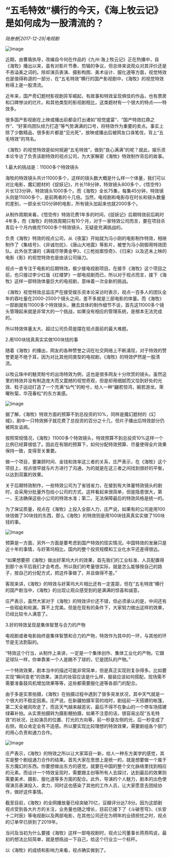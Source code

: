 # “五毛特效”横行的今天，《海上牧云记》是如何成为一股清流的？

*陆叁叁|2017-12-29|电视剧*

![Image](http://p3.pstatp.com/large/5b4100053b5c653b0f6d)

近期，由曹盾执导，改编自今何在作品的《九州·海上牧云记》正在热播中，自《海牧》播出以来，虽有对影片节奏、剪辑的争议，但总体来说观众对其评价还是不吝溢美之词的。除却演员表演、摄影构图、美术设计、服化道等方面，视觉特效也是值得称道的一部分，在“五毛特效”横行的国产影视剧中，《海牧》的视觉特效称得上是一股清流。

近年来，国产奇幻题材影视剧异军崛起，有故事和特效呈现俱佳的作品，也有票房和口碑惨淡的烂片。和其他类型的影视剧相比，这类题材有一个很大的特点——特效多。

很多国产影视剧在上映或播出前都会打出诸如“视觉盛宴“、“国产特效扛鼎之作”、“好莱坞团队倾力打造”等气势满满的口号，将特效作为重要的卖点。事实上除了少数精品，很多影片都是“见光死”，放映或播出后被网友口诛笔伐，背上“五毛特效”的骂名。

《海牧》的视觉特效是如何规避“五毛特效”，做到“良心满满”的呢？就此，娱乐资本论专访了负责该剧特效的视点公司，为大家解密《海牧》特效制作背后的故事。

1.最大的挑战是：11000多个特效镜头

海牧的特效镜头共计11000多个，这样的镜头数大概是什么样一个体量，我们可以对比电影，魔幻题材的《捉妖记》，片长118分钟，特效镜头800多个，《悟空传》片长123分钟，特效镜头1000多个。而《海牧》全长75集，每集45分钟，特效镜头则是11000多个，是前两者的十几倍。当然，电视剧和电影存在时长和镜头数量的差别，一部全长120分钟的电影，所有镜头加起来也就2000多个。

从制作周期来看，《悟空传》特效花费1年多的时间，《捉妖记》后期特效前后耗时4年多，而《海牧》的特效周期只有10个月，对于一家特效公司而言，要在项目杀青后十个月内做完11000多个特效镜头，无疑是充满挑战的。

负责《海牧》特效的视点公司，从《夜宴》开始就为冯小刚的电影制作特效，相继制作了《集结号》、《非诚勿扰》、《唐山大地震》等影片，被誉为冯小刚御用特效团队。此外张艺谋的《满城尽带黄金甲》、《三枪拍案惊奇》、《归来》以及还未上映的电影《影》的视觉特效也是由该公司操刀。

视点一直专注于电影的后期特效，极少接电视剧项目。在接手《海牧》这个项目之前，也只接过李少红版《红楼梦》一部电视剧而已，所以对于视点而言，接下《海牧》这样一部特效体量巨大的电视剧，意味着一次全新的挑战。

《海牧》视觉特效总监庄严在接受娱乐资本论采访时表示，视点一百多人的团队全年的吞吐量在2000-2500个镜头之间，差不多就是三部电影的体量。而《海牧》一部剧就有11000多个特效镜头，撇去具体的制作细节不谈，首先这11000多个镜头管理起来就是非常大的一个挑战，如果没有相应的管理系统，是根本无法完成的。

所以特效体量太大、超过公司负荷是摆在视点面前的最大难题。

2.用100块钱真真实实做100块钱的事

随着《海牧》的播出，网友的各种赞誉之词在社交网络上不断涌现，对于特效的赞誉更是不绝于耳，因为对比其他同类型的电视剧，《海牧》的特效俨然是一股清流。

以牧云珠中的魅灵盼兮的出场特效为例，这也是很多网友十分欣赏的镜头。虽然这里的特效并没有制造庞大而又震撼的视觉奇观，但是却用细腻而又恰到好处的光效、粒子运动打造了一个充满“仙气”的盼兮，给人一种“翩若惊鸿，婉若游龙，荣曜秋菊，华茂春松”的东方美感。

![Image](http://p2.pstatp.com/large/5b42000394b3e54b44b6)

据了解，《海牧》特效方面的预算不到总投资的10%，同样是魔幻题材的《幻城》，剧中一只特效狮子就花费了总投资的百分之十几，但片子播出后特效部分仍被网友诟病。

按照常规情况，《海牧》11000多个特效镜头，特效预算不到总投资10%这样一个比例已经算很低了。因此在有限的预算下，如何分配特效预算、尽量使得全片效果保持一致，变得至关重要。

做一个项目，要兼顾时间、金钱和效率这三者的关系，庄严表示，在《海牧》这个项目上，视点很早就与片方进行了沟通，为的就是在这三者之间找到很好的平衡，以达到双赢的效果。

关于后期特效制作，一些特效公司为了省钱省力，在接到有大体量特效镜头的剧时，会采用分批量外包给小公司的方式，这样看起来很简单，但是隐患很大，第一，无法确保这些小公司的特效水准；第二，无法保障最后的特效风格是统一的。

为了保证质量，视点在《海牧》上投入全部人力，庄严说，如果有的公司是用100块钱做了30块钱的东西，那么《海牧》的特效则是用100块钱真真实实做了100块钱的事。

![Image](http://p1.pstatp.com/large/5b42000394b6ef33d8d6)

预算是一方面，另外一方面是要考虑到国产特效的现实情况。中国特效的发展只是近十年的事情，与好莱坞相比，国内的整个投资规模和工业化水平还差得很远。

“如果想要把《海牧》做出好莱坞大片的效果，首先我们的工业标准、人员配置得到那个水平后我们才会考虑。所以我们的考量很实际，就是怎么能够按自己的路子，按自己的分配方式，把这件事做了，并且做得不差。”

客观来讲，《海牧》的特效与好莱坞大片相比还有一定差距，但在“五毛特效”横行的国产剧当中，《海牧》的出现让观众感受到的是满满的惊喜和诚意。

庄严表示，虽然大家对于《海牧》的特效评价还不错，但必须承认的是，中间还有一些瑕疵和纰漏，算不上完美。但是在现有的条件下，大家努力做出这样的效果，已经比较令人满意了。

3.好的特效呈现是集体智慧与合力的产物

电视剧或者电影始终是集体智慧和合力的产物，特效作为其中的一环，与其他的环节是无法割裂的。

“特效这个行当，从制作上来讲，一定是一个集体创作、集体工业化的产物。它跟足球队一样，你单靠某一个人是踢不了球的，它是团队的产物。”

一个特效效果，剧本当中的描述可能非常简单，但是真正实现则复杂得多。比如要实现“瞬间变老”的效果，演员的妆容应该是什么样，服装应该如何搭配，现场需不需要准备鼓风机增加效果等等，这些都需要服化道等各部门的配合。

由于多是实景拍摄，《海牧》在拍摄过程中遇到了很多突发状况，其中天气就是一个很大的不稳定因素。庄严说，在新疆拍摄军营的戏时，剧组前一天搭建的帐篷，第二天全被风吹走了，而且天气越来越恶劣，最后不得不在象山的一个停车场搭建绿幕补拍。从实景拍摄转为摄影棚拍摄，如果不注意的话，很容易出现“五毛特效”的状况，比如演员的位置、打光的方向等，前一秒是左侧的光，后一秒变成了右侧，观众肯定会有不适感。所以要实现比较理想的特效效果，需要剧组各个部门的用心负责和通力合作。

![Image](http://p3.pstatp.com/large/5b42000394b83c0169f4)

庄严表示，《海牧》的特效之所以让大家耳目一新，给人一种东方美学的感觉，其实是整个剧组通力合作的结果。首先大家在思想上是统一的，就是想要做一个属于东方魔幻的东西。你要想做出东方的感觉，就要在中国的整个文化脉络里找到相应的元素。而设计一个特效呈现时，需要跟主创等所有人去探讨，达到最后的效果则需要美术、摄影、服化道等多方面的配合。此外，导演的个人魅力，剧本的出色使得演员表演投入、卖力，同时这也感染了其他的工作人员，让大家愿意去团结协作，做好这件事情。

截至目前，《海牧》的全网播放量已经突破70亿，豆瓣评分达7.8分。因为这部剧视点受到各大片方的关注，业务量也随之增长，目前已接下了《斗破苍穹》、《长安十二时辰》等电视剧以及两部电影，在其他公司还在为明年的业绩担忧之时，视点的订单早已排到了2019年。

当问及当初为什么要接《海牧》这样一部电视剧时，视点公司董事长蒋燕鸣说，最初的想法比较简单，就是想挑战一下自己，给这个行业立一个标杆。

以《海牧》的成绩和影响力来看，视点确实做到了。

